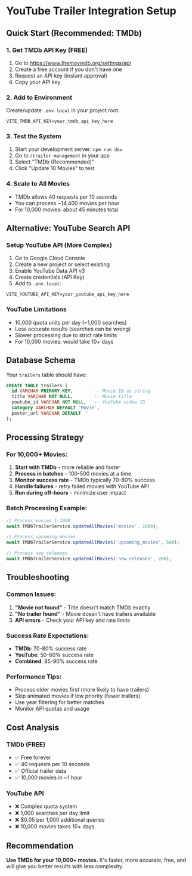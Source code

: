 # YouTube Trailer Integration Setup

## Quick Start (Recommended: TMDb)

### 1. Get TMDb API Key (FREE)
1. Go to https://www.themoviedb.org/settings/api
2. Create a free account if you don't have one
3. Request an API key (instant approval)
4. Copy your API key

### 2. Add to Environment
Create/update `.env.local` in your project root:
```
VITE_TMDB_API_KEY=your_tmdb_api_key_here
```

### 3. Test the System
1. Start your development server: `npm run dev`
2. Go to `/trailer-management` in your app
3. Select "TMDb (Recommended)"
4. Click "Update 10 Movies" to test

### 4. Scale to All Movies
- TMDb allows 40 requests per 10 seconds
- You can process ~14,400 movies per hour
- For 10,000 movies: about 45 minutes total

## Alternative: YouTube Search API

### Setup YouTube API (More Complex)
1. Go to Google Cloud Console
2. Create a new project or select existing
3. Enable YouTube Data API v3
4. Create credentials (API Key)
5. Add to `.env.local`:
```
VITE_YOUTUBE_API_KEY=your_youtube_api_key_here
```

### YouTube Limitations
- 10,000 quota units per day (~1,000 searches)  
- Less accurate results (searches can be wrong)
- Slower processing due to strict rate limits
- For 10,000 movies: would take 10+ days

## Database Schema

Your `trailers` table should have:
```sql
CREATE TABLE trailers (
  id VARCHAR PRIMARY KEY,        -- Movie ID as string
  title VARCHAR NOT NULL,        -- Movie title
  youtube_id VARCHAR NOT NULL,   -- YouTube video ID
  category VARCHAR DEFAULT 'Movie',
  poster_url VARCHAR DEFAULT ''
);
```

## Processing Strategy

### For 10,000+ Movies:
1. **Start with TMDb** - more reliable and faster
2. **Process in batches** - 100-500 movies at a time
3. **Monitor success rate** - TMDb typically 70-80% success
4. **Handle failures** - retry failed movies with YouTube API
5. **Run during off-hours** - minimize user impact

### Batch Processing Example:
```typescript
// Process movies 1-1000
await TMDbTrailerService.updateAllMovies('movies', 1000);

// Process upcoming movies
await TMDbTrailerService.updateAllMovies('upcoming_movies', 500);

// Process new releases  
await TMDbTrailerService.updateAllMovies('new_releases', 200);
```

## Troubleshooting

### Common Issues:
1. **"Movie not found"** - Title doesn't match TMDb exactly
2. **"No trailer found"** - Movie doesn't have trailers available
3. **API errors** - Check your API key and rate limits

### Success Rate Expectations:
- **TMDb**: 70-80% success rate
- **YouTube**: 50-60% success rate
- **Combined**: 85-90% success rate

### Performance Tips:
- Process older movies first (more likely to have trailers)
- Skip animated movies if low priority (fewer trailers)
- Use year filtering for better matches
- Monitor API quotas and usage

## Cost Analysis

### TMDb (FREE)
- ✅ Free forever
- ✅ 40 requests per 10 seconds
- ✅ Official trailer data
- ✅ 10,000 movies in ~1 hour

### YouTube API
- ❌ Complex quota system
- ❌ 1,000 searches per day limit  
- ❌ $0.05 per 1,000 additional queries
- ❌ 10,000 movies takes 10+ days

## Recommendation

**Use TMDb for your 10,000+ movies.** It's faster, more accurate, free, and will give you better results with less complexity.